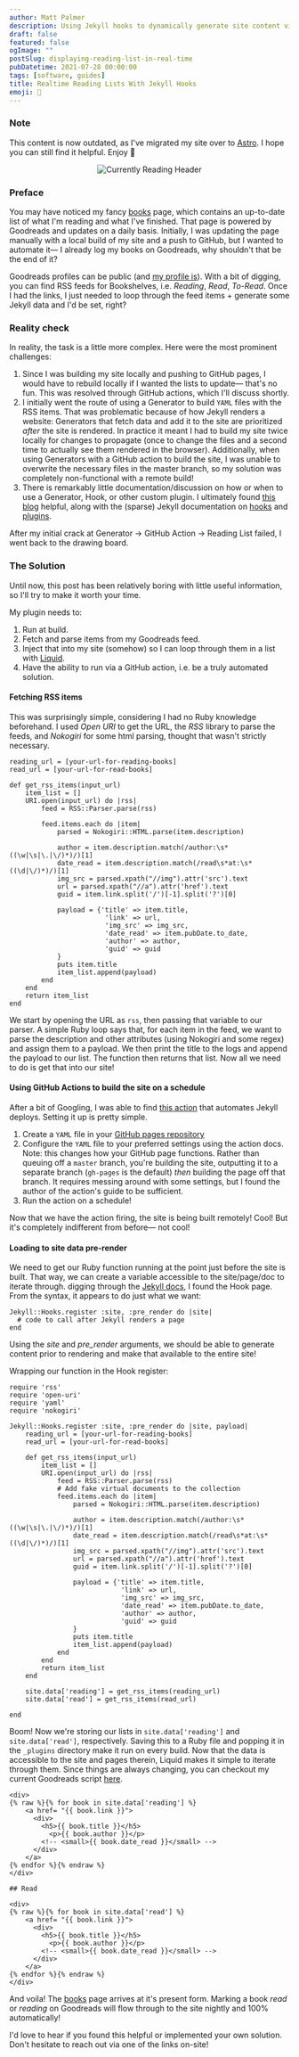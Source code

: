 ```yaml
---
author: Matt Palmer
description: Using Jekyll hooks to dynamically generate site content via Github Actions.
draft: false
featured: false
ogImage: ""
postSlug: displaying-reading-list-in-real-time
pubDatetime: 2021-07-28 00:00:00
tags: [software, guides]
title: Realtime Reading Lists With Jekyll Hooks
emoji: 📕
---
```


### Note

This content is now outdated, as I've migrated my site over to [Astro](https://astro.build). I hope you can still find it helpful. Enjoy 🙂

<figure>
  <center><img src="../../assets/posts/goodreads/header.png" alt="Currently Reading Header"/></center>
</figure>

### Preface

You may have noticed my fancy [books](/books) page, which contains an up-to-date list of what I'm reading and what I've finished. That page is powered by Goodreads and updates on a daily basis. Initially, I was updating the page manually with a local build of my site and a push to GitHub, but I wanted to automate it— I already log my books on Goodreads, why shouldn't that be the end of it?

Goodreads profiles can be public (and [my profile is](https://www.goodreads.com/user/show/89626431-matt-palmer)). With a bit of digging, you can find RSS feeds for Bookshelves, i.e. _Reading_, _Read_, _To-Read_. Once I had the links, I just needed to loop through the feed items + generate some Jekyll data and I'd be set, right?

### Reality check

In reality, the task is a little more complex. Here were the most prominent challenges:

1. Since I was building my site locally and pushing to GitHub pages, I would have to rebuild locally if I wanted the lists to update— that's no fun. This was resolved through GitHub actions, which I'll discuss shortly.
2. I initially went the route of using a Generator to build `YAML` files with the RSS items. That was problematic because of how Jekyll renders a website: Generators that fetch data and add it to the site are prioritized _after_ the site is rendered. In practice it meant I had to build my site twice locally for changes to propagate (once to change the files and a second time to actually see them rendered in the browser). Additionally, when using Generators with a GitHub action to build the site, I was unable to overwrite the necessary files in the master branch, so my solution was completely non-functional with a remote build!
3. There is remarkably little documentation/discussion on how or when to use a Generator, Hook, or other custom plugin. I ultimately found [this blog](https://humanwhocodes.com/blog/2019/04/jekyll-hooks-output-markdown/) helpful, along with the (sparse) Jekyll documentation on [hooks](https://jekyllrb.com/docs/plugins/hooks/) and [plugins](https://jekyllrb.com/docs/plugins/).

After my initial crack at Generator -> GitHub Action -> Reading List failed, I went back to the drawing board.

### The Solution

Until now, this post has been relatively boring with little useful information, so I'll try to make it worth your time.

My plugin needs to:

1. Run at build.
2. Fetch and parse items from my Goodreads feed.
3. Inject that into my site (somehow) so I can loop through them in a list with [Liquid](https://shopify.github.io/liquid/basics/introduction/).
4. Have the ability to run via a GitHub action, i.e. be a truly automated solution.

#### Fetching RSS items

This was surprisingly simple, considering I had no Ruby knowledge beforehand. I used _Open URI_ to get the URL, the _RSS_ library to parse the feeds, and _Nokogiri_ for some html parsing, thought that wasn't strictly necessary.

```
reading_url = [your-url-for-reading-books]
read_url = [your-url-for-read-books]

def get_rss_items(input_url)
    item_list = []
    URI.open(input_url) do |rss|
        feed = RSS::Parser.parse(rss)

        feed.items.each do |item|
            parsed = Nokogiri::HTML.parse(item.description)

            author = item.description.match(/author:\s*((\w|\s|\.|\/)*)/)[1]
            date_read = item.description.match(/read\s*at:\s*((\d|\/)*)/)[1]
            img_src = parsed.xpath("//img").attr('src').text
            url = parsed.xpath("//a").attr('href').text
            guid = item.link.split('/')[-1].split('?')[0]

            payload = {'title' => item.title,
                        'link' => url,
                        'img_src' => img_src,
                        'date_read' => item.pubDate.to_date,
                        'author' => author,
                        'guid' => guid
            }
            puts item.title
            item_list.append(payload)
        end
    end
    return item_list
end
```

We start by opening the URL as `rss`, then passing that variable to our parser. A simple Ruby loop says that, for each item in the feed, we want to parse the description and other attributes (using Nokogiri and some regex) and assign them to a payload. We then print the title to the logs and append the payload to our list. The function then returns that list. Now all we need to do is get that into our site!

#### Using GitHub Actions to build the site on a schedule

After a bit of Googling, I was able to find [this action](https://github.com/jeffreytse/jekyll-deploy-action) that automates Jekyll deploys. Setting it up is pretty simple.

1. Create a `YAML` file in your [GitHub pages repository](https://github.com/mattppal/mattppal.github.io/blob/master/.github/workflows/build-jekyll.yaml)
2. Configure the `YAML` file to your preferred settings using the action docs. Note: this changes how your GitHub page functions. Rather than queuing off a `master` branch, you're building the site, outputting it to a separate branch (`gh-pages` is the default) _then_ building the page off that branch. It requires messing around with some settings, but I found the author of the action's guide to be sufficient.
3. Run the action on a schedule!

Now that we have the action firing, the site is being built remotely! Cool! But it's completely indifferent from before— not cool!

#### Loading to site data pre-render

We need to get our Ruby function running at the point just before the site is built. That way, we can create a variable accessible to the site/page/doc to iterate through. digging through the [Jekyll docs](https://jekyllrb.com/docs/plugins/hooks/), I found the Hook page. From the syntax, it appears to do just what we want:

```
Jekyll::Hooks.register :site, :pre_render do |site|
  # code to call after Jekyll renders a page
end
```

Using the _site_ and _pre_render_ arguments, we should be able to generate content prior to rendering and make that available to the entire site!

Wrapping our function in the Hook register:

```
require 'rss'
require 'open-uri'
require 'yaml'
require 'nokogiri'

Jekyll::Hooks.register :site, :pre_render do |site, payload|
    reading_url = [your-url-for-reading-books]
    read_url = [your-url-for-read-books]

    def get_rss_items(input_url)
        item_list = []
        URI.open(input_url) do |rss|
            feed = RSS::Parser.parse(rss)
            # Add fake virtual documents to the collection
            feed.items.each do |item|
                parsed = Nokogiri::HTML.parse(item.description)

                author = item.description.match(/author:\s*((\w|\s|\.|\/)*)/)[1]
                date_read = item.description.match(/read\s*at:\s*((\d|\/)*)/)[1]
                img_src = parsed.xpath("//img").attr('src').text
                url = parsed.xpath("//a").attr('href').text
                guid = item.link.split('/')[-1].split('?')[0]

                payload = {'title' => item.title,
                            'link' => url,
                            'img_src' => img_src,
                            'date_read' => item.pubDate.to_date,
                            'author' => author,
                            'guid' => guid
                }
                puts item.title
                item_list.append(payload)
            end
        end
        return item_list
    end

    site.data['reading'] = get_rss_items(reading_url)
    site.data['read'] = get_rss_items(read_url)

end
```

Boom! Now we're storing our lists in `site.data['reading']` and `site.data['read']`, respectively. Saving this to a Ruby file and popping it in the `_plugins` directory make it run on every build. Now that the data is accessible to the site and pages therein, Liquid makes it simple to iterate through them. Since things are always changing, you can checkout my current Goodreads script [here](https://github.com/mattppal/mattppal.github.io/blob/master/_plugins/goodreads.rb).

```
<div>
{% raw %}{% for book in site.data['reading'] %}
    <a href= "{{ book.link }}">
      <div>
        <h5>{{ book.title }}</h5>
          <p>{{ book.author }}</p>
        <!-- <small>{{ book.date_read }}</small> -->
      </div>
    </a>
{% endfor %}{% endraw %}
</div>

## Read

<div>
{% raw %}{% for book in site.data['read'] %}
    <a href= "{{ book.link }}">
      <div>
        <h5>{{ book.title }}</h5>
          <p>{{ book.author }}</p>
        <!-- <small>{{ book.date_read }}</small> -->
      </div>
    </a>
{% endfor %}{% endraw %}
</div>
```

And voila! The [books](/books) page arrives at it's present form. Marking a book _read_ or _reading_ on Goodreads will flow through to the site nightly and 100% automatically!

I'd love to hear if you found this helpful or implemented your own solution. Don't hesitate to reach out via one of the links on-site!
